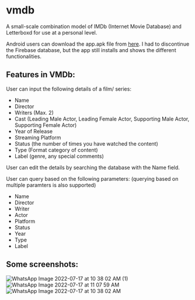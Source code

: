 # vmdb
A small-scale combination model of IMDb (Internet Movie Database) and Letterboxd for use at a personal level.

Android users can download the app.apk file from [here](https://drive.google.com/file/d/1UfuUfNRjh2pi1KveIaMBktqHdCMGqX1F/view?usp=sharing). I had to discontinue the Firebase database, but the app still installs and shows the different functionalities.

## Features in VMDb:

User can input the following details of a film/ series:
- Name
- Director
- Writers (Max. 2)
- Cast (Leading Male Actor, Leading Female Actor, Supporting Male Actor, Supporting Female Actor)
- Year of Release
- Streaming Platform
- Status (the number of times you have watched the content)
- Type (Format category of content)
- Label (genre, any special comments)

User can edit the details by searching the database with the Name field.

User can query based on the following parameters: (querying based on multiple paramters is also supported)
- Name
- Director
- Writer
- Actor
- Platform
- Status
- Year
- Type
- Label

## Some screenshots:
![WhatsApp Image 2022-07-17 at 10 38 02 AM (1)](https://user-images.githubusercontent.com/43022912/179386216-fa08649e-e0e4-4b51-82fc-7f1cbfc05f67.jpeg)
![WhatsApp Image 2022-07-17 at 11 07 59 AM](https://user-images.githubusercontent.com/43022912/179386220-fa063587-c40a-4f46-9ba9-e94767acfb56.jpeg)
![WhatsApp Image 2022-07-17 at 10 38 02 AM](https://user-images.githubusercontent.com/43022912/179386221-a252667a-9b0c-4d56-920d-4dffcefab1e8.jpeg)

